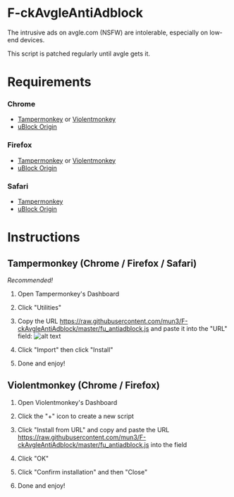 # F-ckAvgleAntiAdblock
The intrusive ads on avgle.com (NSFW) are intolerable, especially on low-end devices.

This script is patched regularly until avgle gets it.

# Requirements
### Chrome
* [Tampermonkey](https://chrome.google.com/webstore/detail/tampermonkey/dhdgffkkebhmkfjojejmpbldmpobfkfo) or [Violentmonkey](https://chrome.google.com/webstore/detail/violentmonkey/jinjaccalgkegednnccohejagnlnfdag)
* [uBlock Origin](https://www.ublock.org/)

### Firefox
* [Tampermonkey](https://addons.mozilla.org/en-US/firefox/addon/tampermonkey/) or [Violentmonkey](https://addons.mozilla.org/en-US/firefox/addon/violentmonkey/)
* [uBlock Origin](https://www.ublock.org/)

### Safari
* [Tampermonkey](http://tampermonkey.net/?browser=safari)
* [uBlock Origin](https://www.ublock.org/)

# Instructions

## Tampermonkey (Chrome / Firefox / Safari) 
_Recommended!_

1. Open Tampermonkey's Dashboard

2. Click "Utilities"

3. Copy the URL https://raw.githubusercontent.com/mun3/F-ckAvgleAntiAdblock/master/fu_antiadblock.js and paste it into the "URL" field:
![alt text](https://i.imgur.com/TyAFhT4.png)

4. Click "Import" then click "Install"

5. Done and enjoy!

## Violentmonkey (Chrome / Firefox)

1. Open Violentmonkey's Dashboard

2. Click the "+" icon to create a new script

3. Click "Install from URL" and copy and paste the URL https://raw.githubusercontent.com/mun3/F-ckAvgleAntiAdblock/master/fu_antiadblock.js into the field

4. Click "OK"

5. Click "Confirm installation" and then "Close"

6. Done and enjoy!
